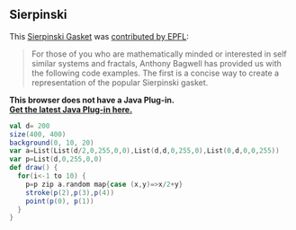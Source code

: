 Sierpinski
----------

This [Sierpinski Gasket][sg] was [contributed by EPFL][neat]:

[neat]: http://www.scala-lang.org/node/3391
[sg]: http://en.wikipedia.org/wiki/Sierpinski_triangle

> For those of you who are mathematically minded or interested in self similar systems and fractals, Anthony Bagwell has provided us with the following code examples. The first is a concise way to create a representation of the popular Sierpinski gasket.

<!--[if !IE]> -->
<object classid="java:Sierpinski_Gasket.class" 
type="application/x-java-applet"
archive="/pictures/Sierpinski_Gasket-applet-0.1.2.jpgz"
width="400" height="400"
standby="Loading Processing software..." >
<param name="archive" value="/pictures/Sierpinski_Gasket-applet-0.1.2.jpgz" />
<param name="mayscript" value="true" />
<param name="scriptable" value="true" />
<param name="image" value="loading.gif" />
<param name="boxmessage" value="Loading Processing software..." />
<param name="boxbgcolor" value="#FFFFFF" />
<param name="test_string" value="outer" />
<!--<![endif]-->
<object classid="clsid:8AD9C840-044E-11D1-B3E9-00805F499D93" 
codebase="http://java.sun.com/update/1.5.0/jinstall-1_5_0_15-windows-i586.cab"
width="400" height="400"
standby="Loading Processing software..."  >
<param name="code" value="Sierpinski_Gasket" />
<param name="archive" value="/pictures/Sierpinski_Gasket-applet-0.1.2.jpgz" />
<param name="mayscript" value="true" />
<param name="scriptable" value="true" />
<param name="image" value="loading.gif" />
<param name="boxmessage" value="Loading Processing software..." />
<param name="boxbgcolor" value="#FFFFFF" />
<param name="test_string" value="inner" />
<p>
<strong>
This browser does not have a Java Plug-in.
<br />
<a href="http://java.sun.com/products/plugin/downloads/index.html" title="Download Java Plug-in">
Get the latest Java Plug-in here.
</a>
</strong>
</p>
</object>
<!--[if !IE]> -->
</object>
<!--<![endif]-->

```scala
val d= 200
size(400, 400)
background(0, 10, 20)
var a=List(List(d/2,0,255,0,0),List(d,d,0,255,0),List(0,d,0,0,255))
var p=List(d,0,255,0,0)
def draw() {
  for(i<-1 to 10) {
    p=p zip a.random map{case (x,y)=>x/2+y}
    stroke(p(2),p(3),p(4))
    point(p(0), p(1))
  }
}
```
